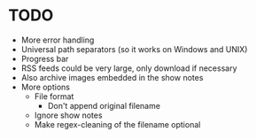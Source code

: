 TODO
====
* More error handling
* Universal path separators (so it works on Windows and UNIX)
* Progress bar
* RSS feeds could be very large, only download if necessary
* Also archive images embedded in the show notes
* More options
    - File format
        - Don't append original filename
    - Ignore show notes
    - Make regex-cleaning of the filename optional